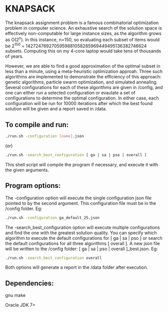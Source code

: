# KNAPSACK

The knapsack assignment problem is a famous combinatorial optimization problem in computer science. An exhaustive search of the solution space is effectively non-computable for large instance sizes, as the algorithm grows as O(2<sup>n</sup>). In this instance, n=150, so evaluating each subset of items would be 2<sup>150</sup> = 1427247692705959881058285969449495136382746624 subsets. Computing this on my 4-core laptop would take tens of thousands of years. 

However, we are able to find a good approximation of the optimal subset in less than a minute, using a meta-heuristic optimization approah. Three such algorithms are implemented to demonstrate the efficiency of this approach: genetic algorithms, particle swarm optimization, and simulated annealing. Several configurations for each of these algorithms are given in /config, and one can either run a selected configuration or evaulate a set of configurations to determine the optimal configuration. In either case, each configuration will be run for 10000 iterations after which the best found solution will be given and a report saved in /data.

## To compile and run:

```bash
./run.sh -configuration [name].json
```
(or)
```bash
./run.sh -search_best_configuration [ ga | sa | pso | overall ]
```

This shell script will compile the program if necessary, and execute it with the given arguments.

## Program options:

The -configuration option will execute the single configuration json file pointed to by the second argument. This configuration file must be in the /config folder. Eg: 
```bash
./run.sh -configuration ga_default_25.json
```

The -search_best_configuration option will execute multiple configurations and find the one with the greatest solution quality. You can specify which algorithm to execute the default configurations for [ ga | sa | pso ] or search the default configurations for all three algorithms [ overall ]. A new json file will be written to the /config folder: [ ga | sa | pso | overall ]_best.json. Eg: 
```bash
./run.sh -search_best_configuration overall
```

Both options will generate a report in the /data folder after execution.

## Dependencies:

gnu make 

Oracle JDK 7+

	
